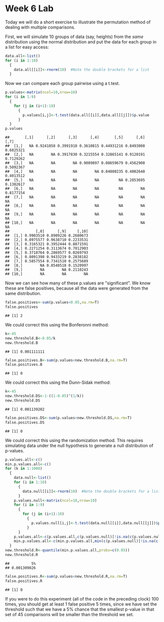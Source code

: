 Week 6 Lab
=============
  
Today we will do a short exercise to illustrate the permutation method of dealing with multiple comparisons.

First, we will simulate 10 groups of data (say, heights) from the *same* distribution using the normal distribution and put the data for each group in a list for easy access:


```r
data.all<-list()
for (i in 1:10)
  {
    data.all[[i]]<-rnorm(10)  #Note the double brackets for a list
  }
```

Now we can compare each group pairwise using a t.test.


```r
p.values<-matrix(ncol=10,nrow=10)
for (i in 1:9)
  {
    for (j in (i+1):10)
      {
        p.values[i,j]<-t.test(data.all[[i]],data.all[[j]])$p.value 
      }
  }
p.values
```

```
##       [,1]      [,2]      [,3]      [,4]       [,5]      [,6]      [,7]
##  [1,]   NA 0.9241858 0.3991918 0.3610815 0.44931216 0.8493008 0.6825321
##  [2,]   NA        NA 0.3917830 0.3215554 0.32865141 0.9120191 0.7129262
##  [3,]   NA        NA        NA 0.9089897 0.08659679 0.4562908 0.5092367
##  [4,]   NA        NA        NA        NA 0.04080235 0.4002640 0.4013512
##  [5,]   NA        NA        NA        NA         NA 0.2853695 0.1382617
##  [6,]   NA        NA        NA        NA         NA        NA 0.8177154
##  [7,]   NA        NA        NA        NA         NA        NA        NA
##  [8,]   NA        NA        NA        NA         NA        NA        NA
##  [9,]   NA        NA        NA        NA         NA        NA        NA
## [10,]   NA        NA        NA        NA         NA        NA        NA
##            [,8]      [,9]     [,10]
##  [1,] 0.9903510 0.8909226 0.2680673
##  [2,] 0.8975577 0.9638710 0.2233531
##  [3,] 0.3165321 0.3952444 0.8871591
##  [4,] 0.2271254 0.3113674 0.7012903
##  [5,] 0.3718764 0.2869577 0.0269793
##  [6,] 0.8091398 0.9433219 0.2838182
##  [7,] 0.5857554 0.7341510 0.2575689
##  [8,]        NA 0.8548518 0.1520997
##  [9,]        NA        NA 0.2110243
## [10,]        NA        NA        NA
```

Now we can see how many of these p.values are "significant". We know these are false positives, because all the data were generated from the same distribution.


```r
false.positives<-sum(p.values<0.05,na.rm=T)
false.positives
```

```
## [1] 2
```

We could correct this using the Bonferonni method:


```r
k<-45
new.threshold.B<-0.05/k
new.threshold.B
```

```
## [1] 0.001111111
```

```r
false.positives.B<-sum(p.values<new.threshold.B,na.rm=T)
false.positives.B
```

```
## [1] 0
```

We could correct this using the Dunn-Sidak method:


```r
k<-45
new.threshold.DS<-1-((1-0.05)^(1/k))
new.threshold.DS
```

```
## [1] 0.001139202
```

```r
false.positives.DS<-sum(p.values<new.threshold.DS,na.rm=T)
false.positives.DS
```

```
## [1] 0
```

We could correct this using the randomization method. This requires simulating data under the null hypothesis to generate a null distribution of p-values.



```r
p.values.all<-c()
min.p.values.all<-c()
for (k in 1:1000)
  {
    data.null<-list()
    for (i in 1:10)
      {
        data.null[[i]]<-rnorm(10)  #Note the double brackets for a list
      }
    p.values.null<-matrix(ncol=10,nrow=10)
    for (i in 1:9)
      {
        for (j in (i+1):10)
          {
            p.values.null[i,j]<-t.test(data.null[[i]],data.null[[j]])$p.value 
          }
      }
    p.values.all<-c(p.values.all,c(p.values.null)[!is.na(c(p.values.null))])
    min.p.values.all<-c(min.p.values.all,min(c(p.values.null)[!is.na(c(p.values.null))]))
  }
new.threshold.R<-quantile(min.p.values.all,probs=c(0.05))
new.threshold.R
```

```
##          5% 
## 0.001309026
```

```r
false.positives.R<-sum(p.values<new.threshold.R,na.rm=T)
false.positives.R
```

```
## [1] 0
```

If you were to do this experiment (all of the code in the preceding clock) 100 times, you should get at least 1 false positive 5 times, since we have set the threshold such that we have a 5% chance that the smallest p-value in that set of 45 comparisons will be smaller than the threshold we set.
